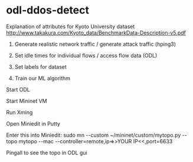 # odl-ddos-detect

Explanation of attributes for Kyoto University dataset
http://www.takakura.com/Kyoto_data/BenchmarkData-Description-v5.pdf


1. Generate realistic network traffic / generate attack traffic (hping3)

2. Set idle times for individual flows / access flow data (ODL)

3. Set labels for dataset

4. Train our ML algorithm



Start ODL

Start Mininet VM

Run Xming

Open Miniedit in Putty

Enter this into Miniedit: sudo mn --custom ~/mininet/custom/mytopo.py --topo mytopo --mac --controller=remote,ip=>>YOUR IP<<,port=6633

Pingall to see the topo in ODL gui
